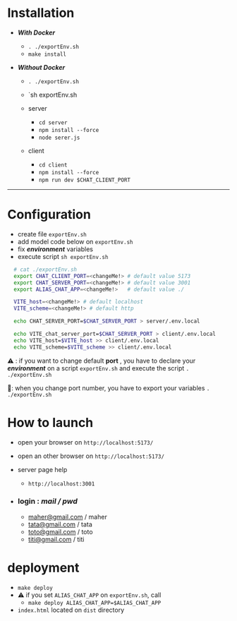 # Installation

- ***With Docker***
  - `. ./exportEnv.sh`
  - `make install`


- ***Without Docker***
  - `. ./exportEnv.sh`
  - `sh exportEnv.sh
  - server
    - `cd server`
    - `npm install --force`
    - `node serer.js`

  - client
    - `cd client`
    - `npm install --force`
    - `npm run dev $CHAT_CLIENT_PORT`
  
<hr>

# Configuration

- create file `exportEnv.sh`
- add model code below on `exportEnv.sh`
- fix ***environment*** variables
- execute script `sh exportEnv.sh`

```bash
  # cat ./exportEnv.sh 
  export CHAT_CLIENT_PORT=<changeMe!> # default value 5173
  export CHAT_SERVER_PORT=<changeMe!> # default value 3001
  export ALIAS_CHAT_APP=<changeMe!>   # default value ./

  VITE_host=<changeMe!> # default localhost
  VITE_scheme=<changeMe!> # default http

  echo CHAT_SERVER_PORT=$CHAT_SERVER_PORT > server/.env.local

  echo VITE_chat_server_port=$CHAT_SERVER_PORT > client/.env.local
  echo VITE_host=$VITE_host >> client/.env.local
  echo VITE_scheme=$VITE_scheme >> client/.env.local
```
  
⚠️ : if you want to change default **port** ,
you have to declare your ***environment*** on a script `exportEnv.sh` and execute the script `. ./exportEnv.sh`

🚨: when you change port number, you have to export your variables `. ./exportEnv.sh`

# How to launch

- open your browser on `http://localhost:5173/`
- open an other browser on `http://localhost:5173/`
- server page help 
  - `http://localhost:3001`

- ### login : ***mail / pwd***
  - maher@gmail.com / maher
  - tata@gmail.com / tata
  - toto@gmail.com / toto
  - titi@gmail.com / titi


# deployment

- `make deploy`
- ⚠️ if you set `ALIAS_CHAT_APP` on `exportEnv.sh`, call 
  - `make deploy ALIAS_CHAT_APP=$ALIAS_CHAT_APP`
- `index.html` located on `dist` directory 
